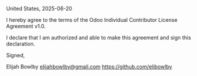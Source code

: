 United States, 2025-06-20

I hereby agree to the terms of the Odoo Individual Contributor License
Agreement v1.0.

I declare that I am authorized and able to make this agreement and sign this
declaration.

Signed,

Elijah Bowlby elijahbowlby@gmail.com https://github.com/elibowlby
